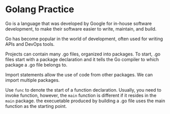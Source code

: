 # Golang Practice

Go is a language that was developed by Google for in-house software development, to make their software easier to write, maintain, and build.

Go has become popular in the world of development, often used for writing APIs and DevOps tools. 

Projects can contain many .go files, organized into packages. To start, .go files start with a package declaration and it tells the Go compiler to which package a .go file belongs to.

Import statements allow the use of code from other packages. We can import multiple packages.

Use `func` to denote the start of a function declaration. Usually, you need to invoke function, however, the `main` function is different if it resides in the `main` package. the execuetable produced by building a .go file uses the main function as the starting point.
